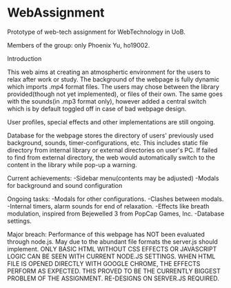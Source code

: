 # WebAssignment
Prototype of web-tech assignment for WebTechnology in UoB.

Members of the group: only Phoenix Yu, ho19002.

Introduction

This web aims at creating an atmosphertic environment for the users to relax after work or study.
The background of the webpage is fully dynamic which imports .mp4 format files.
The users may chose between the library provided(though not yet implemented), or files of their own.
The same goes with the sounds(in .mp3 format only), however added a central switch which is by default toggled off in case of bad webpage design.

User profiles, special effects and other implementations are still ongoing. 

Database for the webpage stores the directory of users' previously used background, sounds, timer-configurations, etc. 
This includes static file directory from internal library or external directories on user's PC.
If failed to find from external directory, the web would automatically switch to the content in the library while pop-up a warning.

Current achievements:
-Sidebar menu(contents may be adjusted)
-Modals for background and sound configuration

Ongoing tasks:
-Modals for other configurations.
-Clashes between modals.
-Internal timers, alarm sounds for end of relaxation.
-Effects like breath modulation, inspired from Bejewelled 3 from PopCap Games, Inc.
-Database settings.

Major breach:
Performance of this webpage has NOT been evaluated through node.js. May due to the abundant file formats the server.js should implement. 
ONLY BASIC HTML WITHOUT CSS EFFECTS OR JAVASCRIPT LOGIC CAN BE SEEN WITH CURRENT NODE.JS SETTINGS.
WHEN HTML FILE IS OPENED DIRECTLY WITH GOOGLE CHROME, THE EFFECTS PERFORM AS EXPECTED.
THIS PROVED TO BE THE CURRENTLY BIGGEST PROBLEM OF THE ASSIGNMENT.
RE-DESIGNS ON SERVER.JS REQUIRED.
